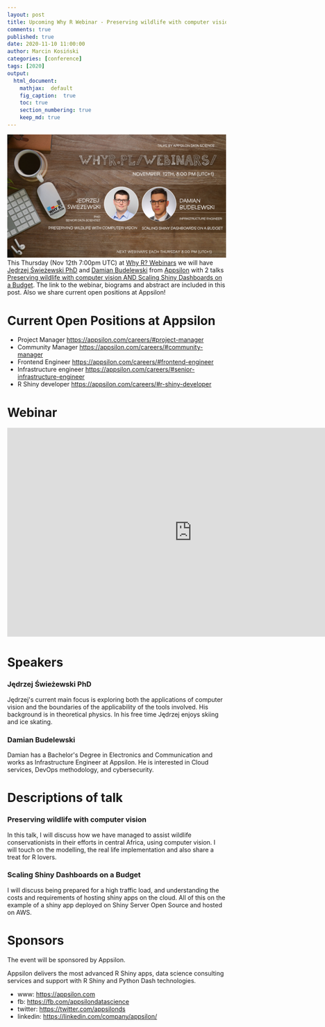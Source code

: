```yaml
---
layout: post
title: Upcoming Why R Webinar - Preserving wildlife with computer vision AND Scaling Shiny Dashboards on a Budget
comments: true
published: true
date: 2020-11-10 11:00:00
author: Marcin Kosiński
categories: [conference]
tags: [2020]
output:
  html_document:
    mathjax:  default
    fig_caption:  true
    toc: true
    section_numbering: true
    keep_md: true
---
```


<img src="/images/fulls/webinars/apsi.jpg" class="fit image"> This Thursday (Nov 12th 7:00pm UTC) at [Why R? Webinars](http://whyr.pl) we will have [Jędrzej Świeżewski PhD](https://linkedin.com/in/swiezew/) and [Damian Budelewski](https://linkedin.com/in/damianbudelewski) from [Appsilon](https://twitter.com/appsilon/status/1319592999958040582) with 2 talks [Preserving wildlife with computer vision AND Scaling Shiny Dashboards on a Budget](https://youtu.be/c1o4LHO5hQ4). The link to the webinar, biograms and abstract are included in this post. Also we share current open positions at Appsilon!

# Current Open Positions at Appsilon

- Project Manager https://appsilon.com/careers/#project-manager
- Community Manager https://appsilon.com/careers/#community-manager
- Frontend Engineer https://appsilon.com/careers/#frontend-engineer
- Infrastructure engineer https://appsilon.com/careers/#senior-infrastructure-engineer
- R Shiny developer https://appsilon.com/careers/#r-shiny-developer

# Webinar

<iframe width="850" height="480" src="https://www.youtube.com/embed/c1o4LHO5hQ4" frameborder="0" allow="accelerometer; autoplay; clipboard-write; encrypted-media; gyroscope; picture-in-picture" allowfullscreen></iframe>

# Speakers

### Jędrzej Świeżewski PhD

Jędrzej's current main focus is exploring both the applications of computer vision and the boundaries of the applicability of the tools involved. His background is in theoretical physics.
In his free time Jędrzej enjoys skiing and ice skating.

### Damian Budelewski

Damian has a Bachelor's Degree in Electronics and Communication and works as Infrastructure Engineer at Appsilon. He is interested in Cloud services, DevOps methodology, and cybersecurity.

# Descriptions of talk

### Preserving wildlife with computer vision
In this talk, I will discuss how we have managed to assist wildlife conservationists in their efforts in central Africa, using computer vision. I will touch on the modelling, the real life implementation and also share a treat for R lovers.

### Scaling Shiny Dashboards on a Budget
I will discuss being prepared for a high traffic load, and understanding the costs and requirements of hosting shiny apps on the cloud. All of this on the example of a shiny app deployed on Shiny Server Open Source and hosted on AWS.

# Sponsors

The event will be sponsored by Appsilon.

Appsilon delivers the most advanced R Shiny apps, data science consulting services and support with R Shiny and Python Dash technologies.

- www: https://appsilon.com
- fb: https://fb.com/appsilondatascience
- twitter: https://twitter.com/appsilonds
- linkedin: https://linkedin.com/company/appsilon/
